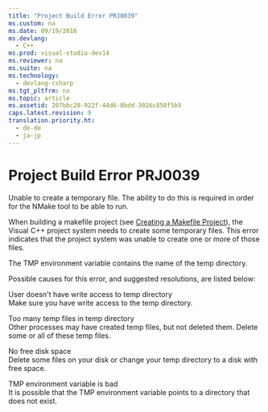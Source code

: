 ```yaml
---
title: "Project Build Error PRJ0039"
ms.custom: na
ms.date: 09/19/2016
ms.devlang: 
  - C++
ms.prod: visual-studio-dev14
ms.reviewer: na
ms.suite: na
ms.technology: 
  - devlang-csharp
ms.tgt_pltfrm: na
ms.topic: article
ms.assetid: 207bbc28-922f-44d6-8bdd-3016c850f5b9
caps.latest.revision: 9
translation.priority.ht: 
  - de-de
  - ja-jp
---
```

# Project Build Error PRJ0039
Unable to create a temporary file. The ability to do this is required in order for the NMake tool to be able to run.  
  
 When building a makefile project (see [Creating a Makefile Project](../vs140/Creating-a-Makefile-Project.md)), the Visual C++ project system needs to create some temporary files. This error indicates that the project system was unable to create one or more of those files.  
  
 The TMP environment variable contains the name of the temp directory.  
  
 Possible causes for this error, and suggested resolutions, are listed below:  
  
 User doesn't have write access to temp directory  
 Make sure you have write access to the temp directory.  
  
 Too many temp files in temp directory  
 Other processes may have created temp files, but not deleted them. Delete some or all of these temp files.  
  
 No free disk space  
 Delete some files on your disk or change your temp directory to a disk with free space.  
  
 TMP environment variable is bad  
 It is possible that the TMP environment variable points to a directory that does not exist.
